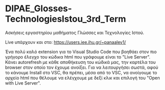 # DIPAE_Glosses-TechnologiesIstou_3rd_Term
Ασκήσεις εργαστηρίου μαθήματος Γλώσσες και Τεχνολογίες Ιστού.

Live υπάρχουν και στο: https://users.iee.ihu.gr/~panaalev1/

Ένα πολύ καλό extension για το Visual Studio Code που βοηθάει στον πιο γρήγορο έλεγχο του κώδικα html που γράφουμε είναι το "Live Server". 
Κάνει autorefresh με κάθε αποθήκευση του κώδικά μας, την καρτέλα του browser στον οποίο τον έχουμε ανοίξει.
Για να λειτουργήσει σωστά, αφού το κάνουμε Install στο VSC, θα πρέπει, μέσα από το VSC, να ανοίγουμε το αρχείο html που θέλουμε να ελέγχουμε με δεξί κλικ και επιλογή του "Open with Live Server".
